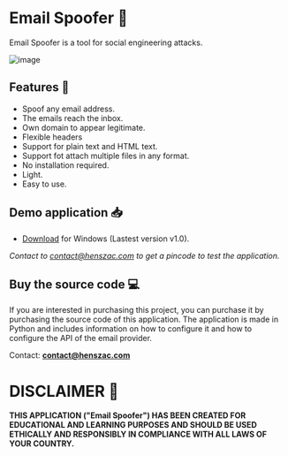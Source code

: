 #  Email Spoofer 📧

Email Spoofer is a tool for social engineering attacks.

![image](https://github.com/henszac/Email-Spoofer-Python-Windows/assets/166815874/f0ff3c0b-9ff7-486e-9d52-e720d9c0bb60)

## Features 🚀

+ Spoof any email address.
+ The emails reach the inbox.
+ Own domain to appear legitimate.
+ Flexible headers
+ Support for plain text and HTML text.
+ Support fot attach multiple files in any format.
+ No installation required.
+ Light.
+ Easy to use.

## Demo application 📥

+ [Download](https://github.com/henszac/Email-Spoofer-Python-Windows/releases/download/v1.0/Email-Spoofer-Python-Windows.rar) for Windows (Lastest version v1.0).
  
*Contact to contact@henszac.com to get a pincode to test the application.*

 ## Buy the source code 💻

If you are interested in purchasing this project, you can purchase it by purchasing the source code of this application. The application is made in Python and includes information on how to configure it and how to configure the API of the email provider.

Contact: **contact@henszac.com**

# DISCLAIMER 📜

**THIS APPLICATION ("Email Spoofer") HAS BEEN CREATED FOR EDUCATIONAL AND LEARNING PURPOSES AND SHOULD BE USED ETHICALLY AND RESPONSIBLY IN COMPLIANCE WITH ALL LAWS OF YOUR COUNTRY.**
